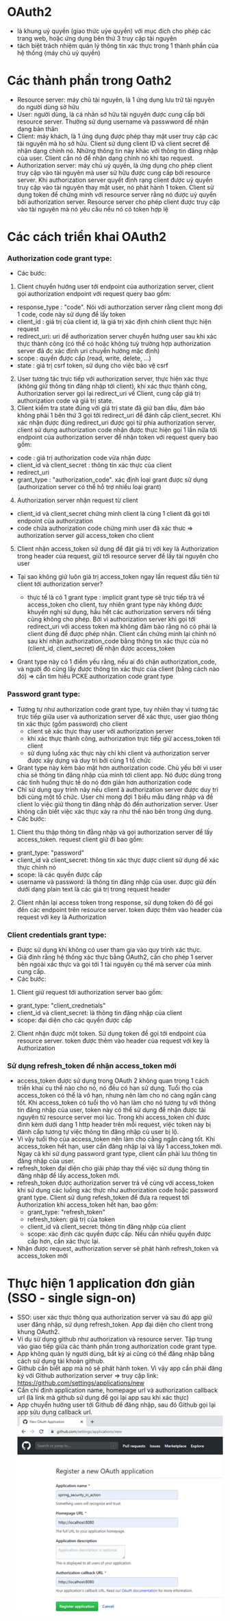 # OAuth2
* là khung uỷ quyền (giao thức uỷe quyền) với mục đích cho phép các trang web, hoặc ứng dụng bên thứ 3 truy cập tài nguyên
* tách biệt trách nhiệm quản lý thông tin xác thực trong 1 thành phần của hệ thống (máy chủ uỷ quyền)

# Các thành phần trong Oath2
  * Resource server: máy chủ tài nguyên, là 1 ứng dụng lưu trữ tài nguyên do người dùng sở hữu 
  * User: người dùng, là cá nhân sở hữu tài nguyên được cung cấp bởi resource server. Thường sử dụng username và passwword để nhận dạng bản thân
  * Client: máy khách, là 1 ứng dụng được phép thay mặt user truy cập các tài nguyên mà họ sở hữu. Client sử dụng client ID và client secret để nhận dạng chính nó. Những thông tin này khác với thông tin đăng nhập của user. Client cần nó để nhận dạng chính nó khi tạo request.
  * Authorization server: máy chủ uỷ quyền, là ứng dụng cho phép client truy cập vào tài nguyên mà user sử hữu được cung cấp bởi resource server. Khi authorization server quyết định rạng client được uỷ quyền truy cập vào tài nguyên thay mặt user, nó phát hành 1 token. Client sử dụng token để chứng minh với resource server rằng nó được uỷ quyền bởi authorization server. Resource server cho phép client được truy cập vào tài nguyên mà nó yêu cầu nếu nó có token hợp lệ

# Các cách triển khai OAuth2
### Authorization code grant type: 
* Các bước:
 1. Client chuyển hướng user tới endpoint của authorization server, client gọi authorization endpoint với request query bao gồm:
   - response_type : "code". Nói với authorzation server rằng client mong đợi 1 code, code này sử dụng để lấy token
   - client_id : giá trị của client id, là giá trị xác định chính client thực hiện request
   - redirect_uri: uri để authorization server chuyển hướng user sau khi xác thực thành công (có thể có hoặc không tuỳ trường hợp authorization server đã đc xác định uri chuyển hướng mặc định)
   - scope : quyền được cấp (read, write, delete, ...)
   - state : giá trị csrf token, sử dụng cho việc bảo vệ csrf
 2. User tương tác trực tiếp với authorization server, thực hiện xác thực (không giử thông tin đăng nhập tới client), khi xác thực thành công, Authorization server gọi lại redirect_uri về Client, cung cấp giá trị authorization code và giá trị state.
 3. Client kiểm tra state đúng với giá trị state đã giử ban đầu, đảm bảo không phải 1 bên thứ 3 gọi tới redirect_uri để đánh cắp client_secret. Khi xác nhận được đúng redirect_uri được gọi từ phía authorization server, client sử dụng authorization code nhận được thực hiện gọi 1 lần nữa tới endpoint của authorization server để nhận token với request query bao gồm:
   - code : giá trị authorization code vừa nhận được
   - client_id và client_secret : thông tin xác thực của client
   - redirect_uri
   - grant_type : "authorization_code".  xác định loại grant được sử dụng (authorization server có thể hỗ trợ nhiều loại grant)
 4. Authorization server nhận request từ client
   - client_id và client_secret chứng minh client là cùng 1 client đã gọi tới endpoint của authorization
   - code chứa authorization code chứng minh user đã xác thưc
  => authorization server gửi access_token cho client
 5. Client nhận access_token sử dụng để đặt giá trị với key là Authorization trong header của request, giử tới resource server để lấy tài nguyên cho user

* Tại sao không giử luôn giá trị access_token ngay lần request đầu tiên từ client tới authorization server?
  - thực tế là có 1 grant type : implicit grant type sẽ trực tiếp trả về access_token cho client, tuy nhiên grant type này không được khuyến nghị sử dụng, hầu hết các authorization servers nổi tiếng cũng không cho phép. Bởi vì authorization server khi gọi tới redirect_uri với access token mà không đảm bảo rằng nó có phải là client đúng để được phép nhận. Client cần chứng minh lại chính nó sau khi nhận authorization_code bằng thông tin xác thực của nó (client_id, client_secret) để nhận được access_token

* Grant type này có 1 điểm yếu rằng, nếu ai đó chặn authorization_code, và người đó cũng lấy được thông tin xác thực của client (bằng cách nào đó) 
   => cần tìm hiểu PCKE authorization code grant type 

### Password grant type:
* Tương tự như authorization code grant type, tuy nhiên thay vì tương tác trực tiếp giữa user và authorization server để xác thực, user giao thông tin xác thực (gồm password) cho client
  * client sẽ xác thực thay user với authorization server
  * khi xác thực thành công, authorization trực tiếp giử access_token tới client
  * sử dụng luồng xác thực này chỉ khi client và authorization server được xây dựng và duy trì bởi cùng 1 tổ chức
* Grant type này kém bảo mật hơn authorization code. Chủ yếu bởi vì user chia sẻ thông tin đăng nhập của mình tới client app. Nó được dùng trong các tình huống thực tế do nó đơn giản hơn authorization code
* Chỉ sử dụng quy trình này nếu client à authorization server được duy trì bởi cùng một tổ chức. User chỉ mong đợi 1 biểu mẫu đăng nhập và để client lo việc giử thong tin đăng nhập đó đến authorization server. User không cần biết việc xác thực xảy ra như thế nào bên trong ứng dụng.
* Các bước:
 1. Client thu thập thông tin đằng nhập và gọi authorization server để lấy access_token. request client giử đi bao gồm:
   - grant_type: "password"
   - client_id và client_secret: thông tin xác thực được client sử dụng để xác thực chính nó
   - scope: là các quyền được cấp
   - username và password: là thông tin đăng nhập của user. được giử đến dưới dạng plain text là các giá trị trong request header
 2. Client nhận lại access token trong response, sử dụng token đó để gọi đến các endpoint trên resource server. token được thêm vào header của request với key là Authorization

### Client credentials grant type:
* Được sử dụng khi không có user tham gia vào quy trình xác thực.
* Giả định rằng hệ thống xác thực bằng OAuth2, cần cho phép 1 server bên ngoài xác thực và gọi tới 1 tài nguyên cụ thể mà server của mình cung cấp.
* Các bước:
 1. Client giử request tới authorization server bao gồm:
   - grant_type: "client_crednetials"
   - client_id và client_secret: là thông tin đăng nhập của client
   - scope: đại diện cho các quyền được cấp
 2. Client nhận được một token. Sử dụng token để gọi tới endpoint của resource server. token được thêm vào header của request với key là Authorization

### Sử dụng refresh_token để nhận access_token mới
* access_token được sử dụng trong OAuth 2 không quan trọng 1 cách triển khai cụ thể nào cho nó, nó đều có hạn sử dụng. Tuổi thọ của access_token có thể là vô hạn, nhưng nên làm cho nó càng ngắn càng tốt. Khi access_token có tuổi thọ vô hạn làm cho nó tương tự với thông tin đăng nhập của user, token này có thể sử dụng để nhận được tài nguyên từ resource server mọi lúc. Trong khi access_token chỉ được đính kèm dưới dạng 1 http header trên mỗi request, việc token này bị đánh cắp tương tự việc thông tin đăng nhập củ user bị lộ.
* Vì vậy tuổi thọ của access_token nên làm cho cằng ngắn càng tốt. Khi access_token hết hạn, user cần đăng nhập lại và lấy 1 access_token mới. Ngay cả khi sử dụng password grant type, client cần phải lưu thông tin đăng nhập của user.
* refresh_token đại diện cho giải pháp thay thế việc sử dụng thông tin đăng nhập để lấy access_token mới.
* refresh_token được authorization server trả về cùng với access_token khi sử dụng các luồng xác thực như authorization code hoặc password grant type. Client sử dụng refesh_token để đưa ra request tới Authorization khi access_token hết hạn, bao gồm:
  - grant_type: "refresh_token"
  - refresh_token: giá trị của token
  - client_id và client_secret: thông tin đăng nhập của client
  - scope: xác định các quyền được cấp. Nếu cần nhiều quyền được cấp hơn, cần xác thực lại.
* Nhận được request, authorization server sẽ phát hành refresh_token và access_token mới

# Thực hiện 1 application đơn giản (SSO - single sign-on)
* SSO: user xác thực thông qua authorization server và sau đó app giữ user đăng nhập, sử dụng refresh_token. App đại diện cho client trong khung OAuth2.
* Ví dụ sử dụng github như authorization và resource server. Tập trung vào giao tiếp giữa các thành phần trong authorization code grant type.
* App không quản lý người dùng, bất kỳ ai cũng có thể đăng nhập bằng cách sử dụng tài khoản github.
* Github cần biết app mà nó sẽ phát hành token. Vì vậy app cần phải đăng ký với Github authorization server => truy cập link: https://github.com/settings/applications/new
* Cần chỉ định application name, homepage url và authorization callback url (là link mà github sử dụng để gọi lại app sau khi xác thực)
* App chuyển hướng user tới Github để đăng nhập, sau đó Github gọi lại app sửu dụng callback url.
![alt text](./register-oauth-application-github.png)
